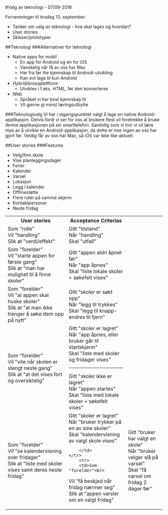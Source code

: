 #Valg av teknologi - 07/09-2016

Forventninger til tirsdag 13. september:
* Tanker om valg av teknologi - hva skal lages og hvordan?
* User stories 
* Skisser/prototyper


##Teknologi
###Alternativer for teknologi
* Native apps for mobil 
    * En app for Android og en for iOS
    * Vanskelig når få av oss har Mac
    * Har fra før lite kjennskap til Android-utvikling
    * Kan evt lage til kun Android
* Hybrid/krossplattform
    * Utvikles i f.eks. HTML, før den konverteres
* Web
    * Språket vi har best kjennskap til
    * Vil gjerne gi minst læringsutbytte

###Teknologivalg
Vi har i utgangspunktet valgt å lage en native Android-applikasjon. Delvis fordi vi ser for oss at brukere flest vil foretrekke å bruke denne applikasjonen på sin smarttelefon. Samtidig som vi tror vi vil lære mye av å utvikle en Android-applikasjon, da dette er noe ingen av oss har gjort før. Veldig får av oss har Mac, så iOS var ikke like aktuelt.


##User stories
###Features
* Velg/finn skole
* Vise planleggingsdager
* Ferier
* Kalender
* Varsel
* Lokasjon
* Legg i kalender
* Offlinestøtte
* Flere ruter på samme skjerm
* Kontaktpersoner
* Neste fridag

<table>
    <tr>
        <th>User stories</th><th>Acceptance Criterias</th>
    </tr>
    <tr>
        <td>Som "rolle"<br>
            Vil "handling"<br>
            Slik at "verdi/effekt"</td>
        <td>Gitt "tilstand"<br>
            Når "handling"<br>
            Skal "utfall"<br>
        </td>
    </tr>
    <tr>
        <td>Som "forelder"<br>
Vil "starte appen for første gang"<br>
Slik at "man har mulighet til å finne skoler"
        </td>
        <td>Gitt "appen aldri åpnet før"<br>
Når "app åpnes"<br>
Skal "liste lokale skoler + søkefelt vises"
        </td>
    </tr>
    <tr>
        <td>Som "forelder"<br>
Vil "at appen skal huske skoler"<br>
Slik at "at man ikke trenger å søke dem opp på nytt"
        </td>
        <td>Gitt "skoler er søkt opp"<br>
            Når "legg til trykkes"<br>
            Skal "legg til knapp-endres til fjern"
        </td>
    </tr>
    <tr>
        <td>Som "forelder"<br>
Vil "vite når skolen er stengt neste gang"<br>
Slik at "at det vises fort og oversiktelig"
        </td>
        <td>Gitt "skoler er lagret"<br>
            Når "app åpnes, eller bruker går til startskjerm"<br>
            Skal "liste med skoler og fridager vises"
            <hr>
Gitt "skoler ikke er lagret"<br>
        Når "appen startes"<br>
Skal "liste med lokale skoler + søkefelt vises"
        </td>
    </tr>
    <tr>
        <td>Som "forelder"<br>
Vil "se kalendervisning over fridager"<br>
Slik at "liste med skoler vises samt deres neste fridag"
        </td>
        <td>Gitt "skoler er lagret"<br>
        Når "bruker trykker på en av sine skoler"<br>
Skal "kalendervisning av valgt skole vises"

        </td>
    </tr>
        <tr>
        <td>Som "forelder"<br>
Vil "få beskjed når fridag nærmer seg"<br>
Slik at "appen varsler om en valgt fridag"
        </td>
        <td>Gitt "bruker har valgt en skole"<br>
        Når "bruker velger slå på varsel"<br>
Skal "få varsel om fridag 2 dager før"
        </td>
    </tr>
</table>



